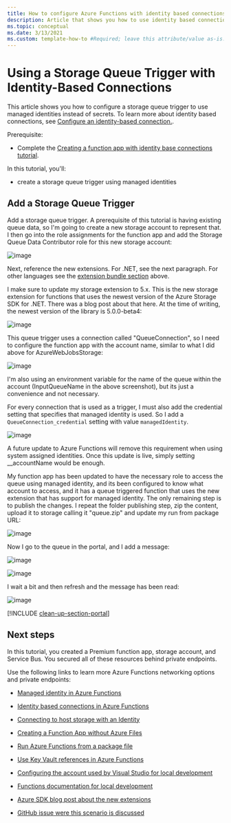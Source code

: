 ```yaml
---
title: How to configure Azure Functions with identity based connections
description: Article that shows you how to use identity based connections with Azure Functions instead of connection strings
ms.topic: conceptual
ms.date: 3/13/2021
ms.custom: template-how-to #Required; leave this attribute/value as-is.
---
```


# Using a Storage Queue Trigger with Identity-Based Connections

This article shows you how to configure a storage queue trigger to use managed identities instead of secrets. To learn more about identity based connections, see [Configure an identity-based connection.](functions-reference.md#configure-an-identity-based-connection).

Prerequisite:
- Complete the [Creating a function app with identity base connections tutorial](./functions-managed-identity-tutorial.md).

In this tutorial, you'll:
- create a storage queue trigger using managed identities

## Add a Storage Queue Trigger

Add a storage queue trigger. A prerequisite of this tutorial is having existing queue data, so I'm going to create a new storage account to represent that. I then go into the role assignments for the function app and add the Storage Queue Data Contributor role for this new storage account:

![image](https://gist.github.com/paulbatum/c301e8ca07b2561db91030a1566383fa/raw/images---Fri_Jun_25_2021_1624644797808.png)

Next, reference the new extensions. For .NET, see the next paragraph. For other languages see the [extension bundle section](#step-5-update-the-extension-bundle) above.

I make sure to update my storage extension to 5.x. This is the new storage extension for functions that uses the newest version of the Azure Storage SDK for .NET. There was a blog post about that here. At the time of writing, the newest version of the library is 5.0.0-beta4:

![image](https://gist.github.com/paulbatum/c301e8ca07b2561db91030a1566383fa/raw/images---Fri_Jun_25_2021_1624644809684.png)


This queue trigger uses a connection called "QueueConnection", so I need to configure the function app with the account name, similar to what I did above for AzureWebJobsStorage:

![image](https://gist.github.com/paulbatum/c301e8ca07b2561db91030a1566383fa/raw/images---Fri_Jun_25_2021_1624644829790.png)

I'm also using an environment variable for the name of the queue within the account (InputQueueName in the above screenshot), but its just a convenience and not necessary.

For every connection that is used as a trigger, I must also add the credential setting that specifies that managed identity is used. So I add a `QueueConnection_credential` setting with value `managedIdentity`.

![image](https://gist.github.com/paulbatum/c301e8ca07b2561db91030a1566383fa/raw/images---Fri_Jun_25_2021_1624658524131.png)

A future update to Azure Functions will remove this requirement when using system assigned identities. Once this update is live, simply setting __accountName would be enough.

My function app has been updated to have the necessary role to access the queue using managed identity, and its been configured to know what account to access, and it has a queue triggered function that uses the new extension that has support for managed identity. The only remaining step is to publish the changes. I repeat the folder publishing step, zip the content, upload it to storage calling it "queue.zip" and update my run from package URL:

![image](https://gist.github.com/paulbatum/c301e8ca07b2561db91030a1566383fa/raw/images---Fri_Jun_25_2021_1624644849689.png)

Now I go to the queue in the portal, and I add a message:

![image](https://gist.github.com/paulbatum/c301e8ca07b2561db91030a1566383fa/raw/images---Fri_Jun_25_2021_1624644858600.png)

![image](https://gist.github.com/paulbatum/c301e8ca07b2561db91030a1566383fa/raw/images---Fri_Jun_25_2021_1624644866344.png)

I wait a bit and then refresh and the message has been read:

![image](https://gist.github.com/paulbatum/c301e8ca07b2561db91030a1566383fa/raw/images---Fri_Jun_25_2021_1624644879341.png)

[!INCLUDE [clean-up-section-portal](../../includes/clean-up-section-portal.md)]

## Next steps

In this tutorial, you created a Premium function app, storage account, and Service Bus. You secured all of these resources behind private endpoints. 

Use the following links to learn more Azure Functions networking options and private endpoints:

- [Managed identity in Azure Functions](../app-service/overview-managed-identity.md)

- [Identity based connections in Azure Functions](./azure-functions/functions-reference.md#configure-an-identity-based-connection)

- [Connecting to host storage with an Identity](./azure-functions/functions-reference.md#connecting-to-host-storage-with-an-identity)

- [Creating a Function App without Azure Files](./azure-functions/storage-considerations.md#create-an-app-without-azure-files)

- [Run Azure Functions from a package file](./azure-functions/run-functions-from-deployment-package.md)

- [Use Key Vault references in Azure Functions](../app-service/app-service-key-vault-references.md)

- [Configuring the account used by Visual Studio for local development](/dotnet/api/azure/identity-readme.md#authenticating-via-visual-studio)

- [Functions documentation for local development](./azure-functions/functions-reference#local-development)

- [Azure SDK blog post about the new extensions](https://devblogs.microsoft.com/azure-sdk/introducing-the-new-azure-function-extension-libraries-beta/)

- [GitHub issue were this scenario is discussed](https://github.com/Azure/azure-functions-host/issues/6423)